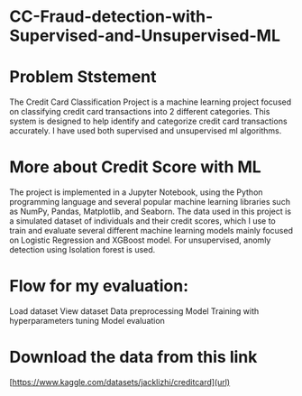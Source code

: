 # CC-Fraud-detection-with-Supervised-and-Unsupervised-ML

# Problem Ststement
The Credit Card Classification Project is a machine learning project focused on classifying credit card transactions into 2 different categories. This system is designed to help identify and categorize credit card transactions accurately. I have used both supervised and unsupervised ml algorithms.

# More about Credit Score with ML
The project is implemented in a Jupyter Notebook, using the Python programming language and several popular machine learning libraries such as NumPy, Pandas, Matplotlib, and Seaborn. The data used in this project is a simulated dataset of individuals and their credit scores, which I use to train and evaluate several different machine learning models mainly focused on Logistic Regression and XGBoost model. For unsupervised, anomly detection using Isolation forest is used.

# Flow for my evaluation:
Load dataset
View dataset
Data preprocessing
Model Training with hyperparameters tuning
Model evaluation

# Download the data from this link
[https://www.kaggle.com/datasets/jacklizhi/creditcard](url)

